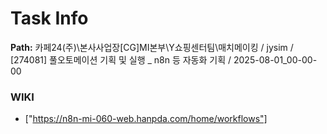 # Task Info

**Path:** 카페24(주)\본사사업장\[CG]MI본부\Y쇼핑센터팀\매치메이킹 / jysim / [274081] 풀오토메이션 기획 및 실행 _ n8n 등 자동화 기획 / 2025-08-01_00-00-00

### WIKI
- ["https://n8n-mi-060-web.hanpda.com/home/workflows"]

